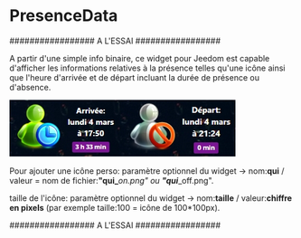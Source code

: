 # PresenceData

################# A L'ESSAI #################

A partir d'une simple info binaire, ce widget pour Jeedom est capable d'afficher les informations relatives à la présence 
telles qu'une icône ainsi que l'heure d'arrivée et de départ incluant la durée de présence ou d'absence.

<img src="/PresenceData.jpg" alt="visuel"/>

Pour ajouter une icône perso: paramètre optionnel du widget -> nom:<b>qui</b> / valeur = nom de fichier:<b>"qui_</b>_on.png" ou <b>"qui_</b>_off.png".

taille de l'icône: paramètre optionnel du widget -> nom:<b>taille</b> / valeur:<b>chiffre en pixels</b> (par exemple taille:100 = icône de 100*100px).

################# A L'ESSAI #################
      

